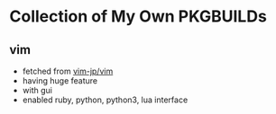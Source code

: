 Collection of My Own PKGBUILDs
==============================

## vim
* fetched from [vim-jp/vim](https://github.com/vim-jp/vim)
* having huge feature
* with gui
* enabled ruby, python, python3, lua interface
